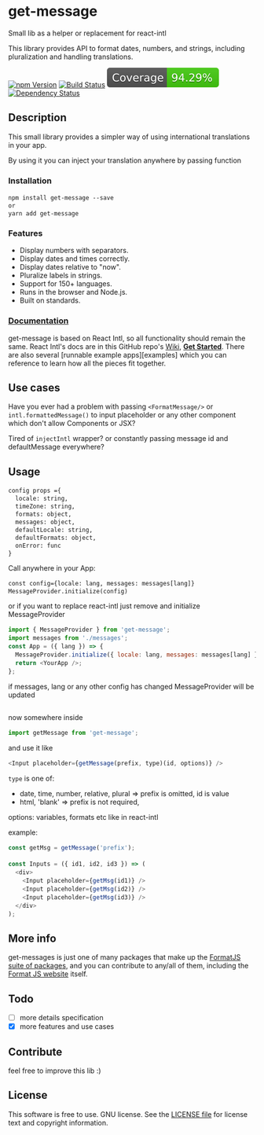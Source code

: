 # get-message

Small lib as a helper or replacement for react-intl

This library provides API to format dates, numbers, and strings, including pluralization and handling translations.

[![npm Version][npm-badge]][npm]
[![Build Status][travis-badge]][travis]
![Coverage functions][coverage-badge-green]
[![Dependency Status][david-badge]][david]

## Description

This small library provides a simpler way of using international translations in your app.

By using it you can inject your translation anywhere by passing function

### Installation

```npm
npm install get-message --save
or
yarn add get-message
```

### Features

- Display numbers with separators.
- Display dates and times correctly.
- Display dates relative to "now".
- Pluralize labels in strings.
- Support for 150+ languages.
- Runs in the browser and Node.js.
- Built on standards.

### [Documentation][]

get-message is based on React Intl, so all functionality should remain the same.
React Intl's docs are in this GitHub repo's [Wiki][documentation], [**Get Started**][getting started]. There are also several [runnable example apps][examples] which you can reference to learn how all the pieces fit together.

## Use cases

Have you ever had a problem with passing `<FormatMessage/>` or `intl.formattedMessage()`
to input placeholder or any other component which don't allow Components or JSX?

Tired of `injectIntl` wrapper? or constantly passing message id and defaultMessage everywhere?

## Usage

```
config props ={
  locale: string,
  timeZone: string,
  formats: object,
  messages: object,
  defaultLocale: string,
  defaultFormats: object,
  onError: func
}
```

Call anywhere in your App:

```
const config={locale: lang, messages: messages[lang]}
MessageProvider.initialize(config)
```

or if you want to replace react-intl just remove <IntlProvider/> and initialize MessageProvider

```js
import { MessageProvider } from 'get-message';
import messages from './messages';
const App = ({ lang }) => {
  MessageProvider.initialize({ locale: lang, messages: messages[lang] });
  return <YourApp />;
};
```

if messages, lang or any other config has changed MessageProvider will be updated

##

now somewhere inside <YourApp/>

```js
import getMessage from 'get-message';
```

and use it like

```js
<Input placeholder={getMessage(prefix, type)(id, options)} />
```

`type` is one of:

- date, time, number, relative, plural => prefix is omitted, id is value
- html, 'blank' => prefix is not required,

options: variables, formats etc like in react-intl

example:

```js
const getMsg = getMessage('prefix');

const Inputs = ({ id1, id2, id3 }) => (
  <div>
    <Input placeholder={getMsg(id1)} />
    <Input placeholder={getMsg(id2)} />
    <Input placeholder={getMsg(id3)} />
  </div>
);
```

## More info

get-messages is just one of many packages that make up the [FormatJS suite of packages][formatjs github], and you can contribute to any/all of them, including the [Format JS website][formatjs] itself.

## Todo

- [ ] more details specification
- [x] more features and use cases

## Contribute

feel free to improve this lib :)

## License

This software is free to use. GNU license.
See the [LICENSE file][] for license text and copyright information.

[npm]: https://www.npmjs.org/package/get-message
[npm-badge]: https://img.shields.io/npm/v/get-message.svg?style=flat-square
[coverage-badge-green]: badge-functions.svg
[david]: https://david-dm.org/acodexm/get-message
[david-badge]: https://img.shields.io/david/acodexm/get-message.svg?style=flat-square
[travis]: https://travis-ci.org/acodexm/get-message
[travis-badge]: https://img.shields.io/travis/acodexm/get-message/master.svg?style=flat-square
[formatjs]: http://formatjs.io/
[formatjs github]: http://formatjs.io/github/
[documentation]: https://github.com/yahoo/react-intl/wiki
[getting started]: https://github.com/yahoo/react-intl/wiki#getting-started
[contributing]: https://github.com/acodexm/get-message/blob/master/CONTRIBUTING.md
[license file]: https://github.com/acodexm/get-message/blob/master/LICENSE.md
